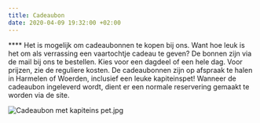 ```yaml
---
title: Cadeaubon
date: 2020-04-09 19:32:00 +02:00
---
```


**** Het is mogelijk om cadeaubonnen te kopen bij ons. Want hoe leuk is het om als verrassing een vaartochtje cadeau te geven? De bonnen zijn via de mail bij ons te bestellen. 
Kies voor een dagdeel of een hele dag. Voor prijzen, zie de reguliere kosten. De cadeaubonnen zijn op afspraak te halen in Harmelen of Woerden, inclusief een leuke kapiteinspet! 
Wanneer de cadeaubon ingeleverd wordt, dient er een normale reservering gemaakt te worden via de site.

![Cadeaubon met kapiteins pet.jpg](/uploads/Cadeaubon%20met%20kapiteins%20pet.jpg)